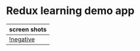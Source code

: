 # Redux learning demo app

| screen shots                     |
| -------------------------------- |
| [!negative](screenshots/sc1.png) | [!zero](screenshots/sc2.png) | [!positive](screenshots/sc3.png) |
